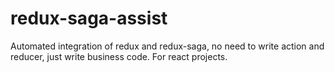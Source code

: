 # redux-saga-assist
Automated integration of redux and redux-saga, no need to write action and reducer, just write business code. For react projects.
